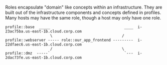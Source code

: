Roles encapsulate "domain" like concepts within an infrastructure.  They
are built out of the infrastructure components and concepts defined in
profiles.  Many hosts may have the same role, though a host may only have
one role.

```
profile::base  _____                                 ____  i-23ac75ba.us-east-1b.cloud.corp.com
                    \                               /
profile::webserver ----- role::our_app_frontend ---------  i-22dfaec6.us-east-1b.cloud.corp.com
                    /                               \
profile::dmz  -----`                                 `---  i-2dac73fe.us-east-1b.cloud.corp.com
```

